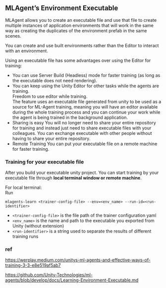 ## MLAgent’s Environment Executable
MLAgent allows you to create an executable file and use that file to create multiple instances of application environments that will work in the same way as creating the duplicates of the environment prefab in the same scenes.

You can create and use built environments rather than the Editor to interact with an environment.

Using an executable file has some advantages over using the Editor for training:
- You can use Server Build (Headless) mode for faster training (as long as the executable does not need rendering).
- You can keep using the Unity Editor for other tasks while the agents are training. \
  Freedom to use editor while training. \
  The feature uses an executable file generated from unity to be used as a source for ML-Agent training, meaning you will have an editor available during the whole training process and you can continue your work while the agent is being trained in the background application.
- Sharing is easy
  You will no longer need to share your entire repository for training and instead just need to share executable files with your colleagues. You can exchange executable with other people without having to share your entire repository.
- Remote Training
  You can put your executable file on a remote machine for faster training.


### Training for your executable file
After you build your executable unity project. You can start training by your executable file through **local terminal window or remote machine**.

For local terminal: \
Run
```
mlagents-learn <trainer-config-file> --env=<env_name> --run-id=<run-identifier>
```
-   `<trainer-config-file>` is the file path of the trainer configuration yaml
-   `<env_name>` is the name and path to the executable you exported from Unity (without extension)
-   `<run-identifier>` is a string used to separate the results of different training runs





### ref 
https://werplay.medium.com/unitys-ml-agents-and-effective-ways-of-training-3-3-e8e519af5ab7

https://github.com/Unity-Technologies/ml-agents/blob/develop/docs/Learning-Environment-Executable.md

